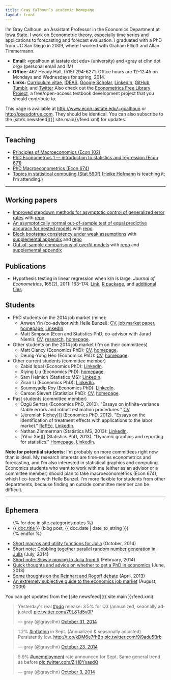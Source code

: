 ```yaml
---
title: Gray Calhoun’s academic homepage
layout: front
---
```


I’m Gray Calhoun, an Assistant Professor in the Economics Department
at Iowa State. I work on Econometric theory, especially time series
and applications to forecasting and forecast evaluation. I graduated
with a PhD from UC San Diego in 2009, where I worked with Graham
Elliott and Allan Timmermann.

* **Email:** «gcalhoun at iastate dot edu» (university) and «gray at clhn
  dot org» (personal email and IM)
* **Office:** 467 Heady Hall, (515) 294-6271.
  Office hours are 12-12:45 on Mondays and Wednesdays for spring, 2014.
* **Links:** [Curriculum vitae][cv],
  [IDEAS](http://ideas.repec.org/f/pca491.html),
  [Google Scholar](http://scholar.google.com/citations?hl=en&user=OS8d9ycAAAAJ),
  [LinkedIn](https://linkedin.com/in/grayclhn),
  [GitHub](https://github.com/grayclhn),
  [Tumblr](http://gray.clhn.org),
  and [Twitter](https://twitter.com/grayclhn)
  Also check out the [Econometrics Free Library Project][EFLP],
  a free/open-access textbook development project that you
  should contribute to.

This page is available at <http://www.econ.iastate.edu/~gcalhoun> or
<http://pseudotrue.com>. They should be identical. You can also
subscribe to the [site’s newsfeed]({{ site.main}}/feed.xml) for
updates.

[cv]: http://www.econ.iastate.edu/sites/default/files/profile/cv/calhoun-cv.pdf
[EFLP]: http://www.econometricslibrary.org

<hr />

<a id="teaching"> </a>
## Teaching
* [Principles of Macroeconomics (Econ 102)](102)
* [PhD Econometrics 1 — introduction to statistics
  and regression (Econ 671)](671)
* [PhD Macroeconometrics (Econ 674)](674)
* [Topics in statistical computing (Stat 590f)][590f] ([Heike Hofmann][]
  is teaching it; I’m attending.)

[590f]: https://github.com/heike/stat590f
[Heike Hofmann]: http://hofmann.public.iastate.edu/

<hr />

<a id="workingpapers"> </a>
## Working papers
* [Improved stepdown methods for asymptotic control of generalized
  error rates](dl/calhoun-stepdown.pdf) with
  [repo](https://github.com/grayclhn/stepdown-paper/tree/jeconom_submission)
* [An asymptotically normal out-of-sample test of equal predictive
  accuracy for nested models](dl/calhoun-mixed-window.pdf) with
  [repo](https://github.com/grayclhn/mixedwindow/tree/ecma-sub)
* [Block bootstrap consistency under weak
  assumptions](http://www.econ.iastate.edu/research/working-papers/p14313)
  with [supplemental appendix](dl/calhoun-bootstrap-appendix.pdf) and
  [repo](https://github.com/grayclhn/statboot-paper/tree/ET_submission_3)
* [Out-of-sample comparisons of overfit
  models](http://www.econ.iastate.edu/research/working-papers/p12462)
  with [repo](https://github.com/grayclhn/oos-overfit/tree/REStud) and
  [supplemental appendix](dl/calhoun-oosoverfit-appendix.pdf)

<a id="publications"> </a>
## Publications
* Hypothesis testing in linear regression when k/n is large. *Journal
  of Econometrics*, 165(2), 2011: 163–174.
  [Link](http://www.econ.iastate.edu/research/working-papers/p12216),
  [R package](dl/ftestLargeK_1.0.tar.gz), and [additional
  files](dl/calhoun-2010-ftest.tar.gz)

<a id="students"> </a>
## Students

* PhD students on the 2014 job market (mine):
  - Anwen Yin (co-advisor with Helle Bunzel):
    [CV](http://anwenyin.weebly.com/cv.html),
    [job market paper](http://anwenyin.weebly.com/uploads/4/1/6/0/41609955/cv_model_averaging_20141104.pdf),
    [homepage](http://anwenyin.weebly.com/),
    [LinkedIn](http://www.linkedin.com/pub/anwen-yin/27/650/970).
  - Matt Simpson (Econ and Statistics PhD; co-advisor with
    Jarad Niemi):
    [CV](http://www.themattsimpson.com/wp-content/uploads/2014/10/CV.pdf),
    [research](http://www.themattsimpson.com/research-2/),
    [homepage](http://www.themattsimpson.com/).
* Other students on the 2014 job market (I'm on their committees)
  - Matt Clancy (Economics PhD):
    [CV](http://matt-clancy.com/wp/wp-content/uploads/2014/07/Academic-CV-7-2-2014.pdf),
    [homepage](http://matt-clancy.com/).
  - Deung-Yong Heo (Economics PhD):
    [CV](https://docs.google.com/viewer?a=v&pid=sites&srcid=ZGVmYXVsdGRvbWFpbnxkZXVuZ3lvbmdoZW98Z3g6MzFiZDc3ZjBjYWVhZTRkMA),
    [homepage](https://sites.google.com/site/deungyongheo/).
* Other current students (committee member)
  - Zabid Iqbal (Economics PhD):
    [LinkedIn](http://www.linkedin.com/pub/zabid-iqbal/8b/b85/18a).
  - Xiying Liu (Economics PhD):
    [homepage](https://www.econ.iastate.edu/people/graduate-students/liu-xiying).
  - Sam Helmich (Statistics MS):
    [LinkedIn](http://www.linkedin.com/pub/helmich-sam/77/bb3/769).
  - Ziran Li (Economics PhD):
    [LinkedIn](http://www.linkedin.com/pub/ziran-li/12/774/275).
  - Soumnyadip Roy (Economics PhD):
    [LinkedIn](http://www.linkedin.com/pub/soumyadip-roy/15/533/178).
  - Carson Sievert (Statistics PhD):
    [CV](http://cpsievert.github.io/cv.html),
    [homepage](http://cpsievert.github.io/).
* Past students (committee member)
  - Özgü Serttaş (Economics PhD, 2010). "Essays on infinite-variance
    stable errors and robust estimation procedures."
    [CV](http://www.ybu.edu.tr/siyasalbilgiler/contents/files/Yrd_Doc_Dr_FatmaSERTTASTCV.pdf).
  - [Jeremiah Richey][] (Economics PhD, 2012). "Essays on the
    identification of treatment effects with applications to the labor
    market."
    [RePEc](https://ideas.repec.org/f/pri320.html),
    [LinkedIn](http://kr.linkedin.com/pub/jeremiah-richey/3b/a26/506).
  - Nathan Zimmerman (Statistics MS, 2013):
    [LinkedIn](http://www.linkedin.com/pub/nathan-zimmerman/86/566/814).
  - [Yihui Xie][] (Statistics PhD, 2013). "Dynamic graphics and reporting
    for statistics."
    [Homepage](http://yihui.name/en/),
    [LinkedIn](http://www.linkedin.com/in/yihuixie).

**Note for potential students:** I'm probably on more committees right
now than is ideal. My research interests are time-series econometrics
and forecasting, and I'm also interested in statistical graphics and
computing. Economics students who want to work with me (either as an
advisor or a committee member) should plan to take macroeconometrics
(Econ 674), which I co-teach with Helle Bunzel. I'm more flexible for
students from other departments, because finding an outside committee
member can be difficult.

<hr />

<a id="ephemera"> </a>
## Ephemera

<ul>
{% for doc in site.categories.notes %}
<li><a href="{{ site.url}}{{ doc.url }}">{{ doc.title }}</a> (blog post, {{ doc.date | date_to_string }})</li>
{% endfor %}
</ul>

* [Short macros and utility functions for Julia](https://gist.github.com/grayclhn/5e70f5f61d91606ddd93) (October, 2014)
* [Short note: Cobbling together parallel random number generation in Julia](notes/parallel-rng-in-julia) (July, 2014)
* [Short note: Slowly moving to Julia from R](notes/julia-intro) (February, 2014)
* [Quick thoughts and advice on whether to get a PhD in economics](notes/econ-grad-school) (June, 2013)
* [Some thoughts on the Reinhart and Rogoff debate](notes/reinhart-rogoff-thoughts) (April, 2013)
* [An extremely subjective guide to the economics job market](notes/job-market-notes) (August, 2009)

You can get updates from the [site newsfeed]({{ site.main }}/feed.xml).

<blockquote class="twitter-tweet" lang="en" data-cards="hidden"><p>Yesterday&#39;s real <a href="https://twitter.com/hashtag/gdp?src=hash">#gdp</a> release: 3.5% for Q3 (annualized, seaonally adjusted) <a href="http://t.co/79L8Td5v0P">pic.twitter.com/79L8Td5v0P</a></p>&mdash; gray (@grayclhn) <a href="https://twitter.com/grayclhn/status/528078256637874176">October 31, 2014</a></blockquote>
<script async src="//platform.twitter.com/widgets.js" charset="utf-8"></script>

<blockquote class="twitter-tweet" lang="en" data-cards="hidden"><p>1.2% <a href="https://twitter.com/hashtag/inflation?src=hash">#inflation</a> in Sept. (Annualized &amp; seasonally adjusted) Persistently low.&#10;<a href="http://t.co/kDM6e7fhBb">http://t.co/kDM6e7fhBb</a> <a href="http://t.co/9i9adu5Brb">pic.twitter.com/9i9adu5Brb</a></p>&mdash; gray (@grayclhn) <a href="https://twitter.com/grayclhn/status/525087913512411138">October 23, 2014</a></blockquote>
<script async src="//platform.twitter.com/widgets.js" charset="utf-8"></script>

<blockquote class="twitter-tweet" lang="en" data-cards="hidden"><p>5.9% <a href="https://twitter.com/hashtag/unemployment?src=hash">#unemployment</a> rate announced for Sept. Same general trend as before <a href="http://t.co/ZjH8YxasdQ">pic.twitter.com/ZjH8YxasdQ</a></p>&mdash; gray (@grayclhn) <a href="https://twitter.com/grayclhn/status/518048843846651904">October 3, 2014</a></blockquote>
<script async src="//platform.twitter.com/widgets.js" charset="utf-8"></script>
